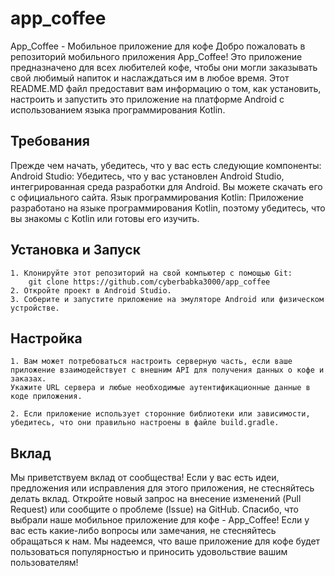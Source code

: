 # app_coffee

App_Coffee - Мобильное приложение для кофе
Добро пожаловать в репозиторий мобильного приложения App_Coffee! Это приложение предназначено для всех любителей кофе, чтобы они могли заказывать свой любимый напиток и наслаждаться им в любое время. 
Этот README.MD файл предоставит вам информацию о том, как установить, настроить и запустить это приложение на платформе Android с использованием языка программирования Kotlin.

## Требования
Прежде чем начать, убедитесь, что у вас есть следующие компоненты:
    Android Studio: Убедитесь, что у вас установлен Android Studio, интегрированная среда разработки для Android. Вы можете скачать его с официального сайта.
    Язык программирования Kotlin: Приложение разработано на языке программирования Kotlin, поэтому убедитесь, что вы знакомы с Kotlin или готовы его изучить.

## Установка и Запуск
    1. Клонируйте этот репозиторий на свой компьютер с помощью Git:
        git clone https://github.com/cyberbabka3000/app_coffee
    2. Откройте проект в Android Studio.
    3. Соберите и запустите приложение на эмуляторе Android или физическом устройстве.

## Настройка
    1. Вам может потребоваться настроить серверную часть, если ваше приложение взаимодействует с внешним API для получения данных о кофе и заказах. 
    Укажите URL сервера и любые необходимые аутентификационные данные в коде приложения.

    2. Если приложение использует сторонние библиотеки или зависимости, убедитесь, что они правильно настроены в файле build.gradle.

## Вклад
Мы приветствуем вклад от сообщества! 
Если у вас есть идеи, предложения или исправления для этого приложения, не стесняйтесь делать вклад. Откройте новый запрос на внесение изменений (Pull Request) или сообщите о проблеме (Issue) на GitHub.
Спасибо, что выбрали наше мобильное приложение для кофе - App_Coffee! 
Если у вас есть какие-либо вопросы или замечания, не стесняйтесь обращаться к нам. Мы надеемся, что ваше приложение для кофе будет пользоваться популярностью и приносить удовольствие вашим пользователям!
